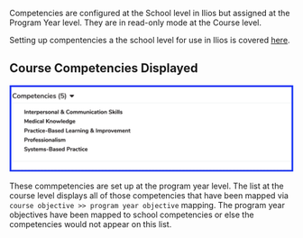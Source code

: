 Competencies are configured at the School level in Ilios but assigned at the Program Year level. They are in read-only mode at the Course level. 

Setting up compentencies a the school level for use in Ilios is covered [here](https://iliosproject.gitbook.io/ilios-user-guide/schools/competencies).

## Course Competencies Displayed

![displayed list](../../images/course_competencies/course_competency_list.png)

These commpetencies are set up at the program year level. The list at the course level displays all of those competencies that have been mapped via `course objective >> program year objective` mapping. The program year objectives have been mapped to school competencies or else the competencies would not appear on this list.